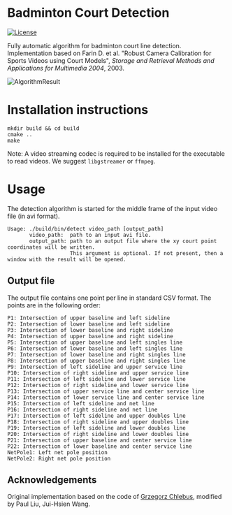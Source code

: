 # Badminton Court Detection
[![License](https://img.shields.io/badge/License-BSD%203--Clause-blue.svg)](https://opensource.org/licenses/BSD-3-Clause)

Fully automatic algorithm for badminton court line detection. Implementation based on Farin
D. et al. "Robust Camera Calibration for Sports Videos using Court Models", *Storage and
Retrieval Methods and Applications for Multimedia 2004*, 2003.

![AlgorithmResult](badminton-court-detection.png)

# Installation instructions

```
mkdir build && cd build
cmake ..
make
```
Note: A video streaming codec is required to be installed for the executable to read videos. We suggest `libgstreamer` or `ffmpeg`.

# Usage

The detection algorithm is started for the middle frame of the input video file (in avi
format).

```
Usage: ./build/bin/detect video_path [output_path]
       video_path:  path to an input avi file.
       output_path: path to an output file where the xy court point coordinates will be written.
                    This argument is optional. If not present, then a window with the result will be opened.
```

## Output file

The output file contains one point per line in standard CSV format.  The points are in the following order:

```
P1: Intersection of upper baseline and left sideline
P2: Intersection of lower baseline and left sideline
P3: Intersection of lower baseline and right sideline
P4: Intersection of upper baseline and right sideline
P5: Intersection of upper baseline and left singles line
P6: Intersection of lower baseline and left singles line
P7: Intersection of lower baseline and right singles line
P8: Intersection of upper baseline and right singles line
P9: Intersection of left sideline and upper service line
P10: Intersection of right sideline and upper service line
P11: Intersection of left sideline and lower service line
P12: Intersection of right sideline and lower service line
P13: Intersection of upper service line and center service line
P14: Intersection of lower service line and center service line
P15: Intersection of left sideline and net line
P16: Intersection of right sideline and net line
P17: Intersection of left sideline and upper doubles line
P18: Intersection of right sideline and upper doubles line
P19: Intersection of left sideline and lower doubles line
P20: Intersection of right sideline and lower doubles line
P21: Intersection of upper baseline and center service line
P22: Intersection of lower baseline and center service line
NetPole1: Left net pole position
NetPole2: Right net pole position
```

## Acknowledgements

Original implementation based on the code of [Grzegorz Chlebus](https://github.com/gchlebus/tennis-court-detection.git), modified by Paul Liu, Jui-Hsien Wang.